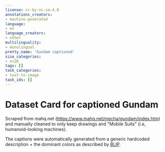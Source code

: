 ```yaml
---
license: cc-by-nc-sa-4.0
annotations_creators:
- machine-generated
language:
- en
language_creators:
- other
multilinguality:
- monolingual
pretty_name: 'Gundam captioned'
size_categories:
- n<2K
tags: []
task_categories:
- text-to-image
task_ids: []
---
```


# Dataset Card for captioned Gundam

Scraped from mahq.net (https://www.mahq.net/mecha/gundam/index.htm) and manually cleaned to only keep drawings and "Mobile Suits" (i.e, humanoid-looking machines).

The captions were automatically generated from a generic hardcoded description + the dominant colors as described by [BLIP](https://github.com/salesforce/BLIP).